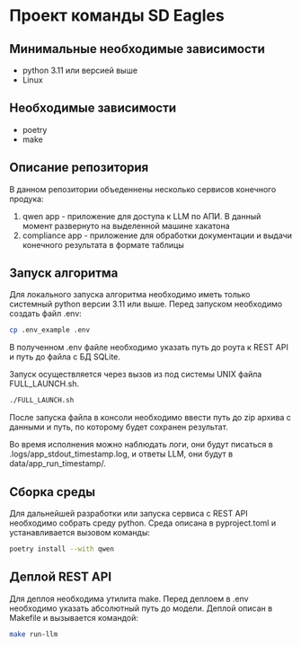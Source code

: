 # Проект команды SD Eagles

## Минимальные необходимые зависимости

* python 3.11 или версией выше
* Linux

## Необходимые зависимости

* poetry
* make

## Описание репозитория

В данном репозитории объеденнены несколько сервисов конечного продука:

1. qwen app - приложение для доступа к LLM по АПИ. В данный момент развернуто на выделенной машине хакатона
2. compliance app - приложение для обработки документации и выдачи конечного результата в формате таблицы

## Запуск алгоритма

Для локального запуска алгоритма необходимо иметь только системный python версии 3.11 или выше. Перед запуском необходимо создать файл .env:

```bash
cp .env_example .env
```

В полученном .env файле необходимо указать путь до роута к REST API и путь до файла с БД SQLite.

Запуск осуществляется через вызов из под системы UNIX файла FULL_LAUNCH.sh.

```bash
./FULL_LAUNCH.sh
```

После запуска файла в консоли необходимо ввести путь до zip архива с данными и путь, по которому будет сохранен результат.

Во время исполнения можно наблюдать логи, они будут писаться в .logs/app_stdout_timestamp.log, и ответы LLM, они будут в data/app_run_timestamp/.

## Сборка среды

Для дальнейшей разработки или запуска сервиса с REST API необходимо собрать среду python. Среда описана в pyproject.toml и устанавливается вызовом команды:

```bash
poetry install --with qwen
```

## Деплой REST API

Для деплоя необходима утилита make. Перед деплоем в .env необходимо указать абсолютный путь до модели. Деплой описан в Makefile и вызывается командой:

```bash
make run-llm
```
